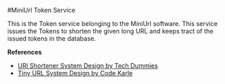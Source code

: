 #MiniUrl Token Service

This is the Token service belonging to the MiniUrl software. This service issues the Tokens to shorten the given long URL and keeps tract of the issued tokens in the database.

**References**
* [URl Shortener System Design by Tech Dummies](https://youtu.be/JQDHz72OA3c?si=hI53oZgatmm-ucja)
* [Tiny URL System Design by Code Karle](https://youtu.be/AVztRY77xxA?si=gLal0r4cArJcFfoi)
